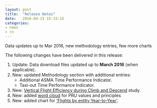 ```yaml
---
layout: post
title:  "Release Notes"
date:   2016-04-15 15:15:15
categories:
- news
- rn
---
```


Data updates up to Mar 2016, new methodology entries, few more charts

The following changes have been delivered in this release:

1. Update: Data download files updated up to **March 2016** (when applicable).
1. New: updated Methodology section with additional entries:
   * Additional ASMA Time Performance Indicator.
   * Taxi-out Time Performance Indicator.
1. New: [Vertical Flight Efficiency during Climb and Descend](/studies/cco-cdo/) study. 
1. New: added [word cloud](/) for PRU values and principles
1. New: added chart for ['Flights by entity Year-to-Year'](/graphs/traffic/). 
